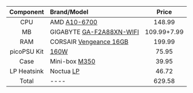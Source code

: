 | Component | Brand/Model | Price |
|:---------:|:------------|:-----:|
| CPU | AMD [A10-6700][0] | 148.99|
| MB | GIGABYTE [GA-F2A88XN-WIFI][1] | 109.99+7.99|
| RAM | CORSAIR [Vengeance 16GB][2] | 199.99|
| picoPSU Kit | [160W][3] | 75.95|
| Case | Mini-box [M350][4] | 39.95 |
| LP Heatsink | Noctua [LP][5] | 46.72 |
| Total | ---- | 629.58|

[0]: http://www.newegg.com/Product/Product.aspx?Item=N82E16819113332 "A10-6700"
[1]: http://www.newegg.com/Product/Product.aspx?Item=N82E16813128663 "FM2 MB"
[2]: http://www.newegg.com/Product/Product.aspx?Item=N82E16820233332 "Corsair RAM"
[3]: http://www.mini-box.com/picoPSU-160-XT-192W-Adapter-Power-Kit "picoPSU Kit"
[4]: http://www.mini-box.com/M350-universal-mini-itx-enclosure "M350"
[5]: http://www.amazon.com/Noctua-Low-profile-Cooler-Retail-Cooling/dp/B009VY1R9O "Noctua LP"

